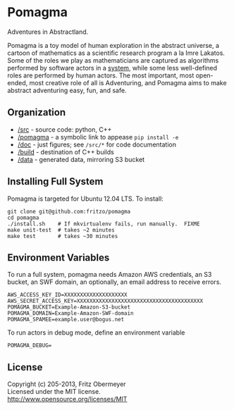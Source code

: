 Pomagma
=======

Adventures in Abstractland.

Pomagma is a toy model of human exploration in the abstract universe,
a cartoon of mathematics as a scientific research program a la Imre Lakatos.
Some of the roles we play as mathematicians are captured as algorithms
performed by software actors in a [system](src/README.md),
while some less well-defined roles are performed by human actors.
The most important, most open-ended, most creative role of all is Adventuring,
and Pomagma aims to make abstract adventuring easy, fun, and safe.

Organization
------------

- [/src](src) - source code: python, C++
- [/pomagma](pomagma) - a symbolic link to appease `pip install -e`
- [/doc](doc) - just figures; see `/src/*` for code documentation
- [/build](build) - destination of C++ builds
- [/data](data) - generated data, mirroring S3 bucket

Installing Full System
----------------------

Pomagma is targeted for Ubuntu 12.04 LTS.
To install:

    git clone git@github.com:fritzo/pomagma
    cd pomagma
    ./install.sh    # If mkvirtualenv fails, run manually.  FIXME
    make unit-test  # takes ~2 minutes
    make test       # takes ~30 minutes

Environment Variables
---------------------

To run a full system, pomagma needs Amazon AWS credentials,
an S3 bucket, an SWF domain, an optionally, an email address to receive errors.
 
    AWS_ACCESS_KEY_ID=XXXXXXXXXXXXXXXXXXXX
    AWS_SECRET_ACCESS_KEY=XXXXXXXXXXXXXXXXXXXXXXXXXXXXXXXXXXXXXXXX
    POMAGMA_BUCKET=Example-Amazon-S3-bucket
    POMAGMA_DOMAIN=Example-Amazon-SWF-domain
    POMAGMA_SPAMEE=example.user@bogus.net

To run actors in debug mode, define an environment variable

    POMAGMA_DEBUG=

License
-------

Copyright (c) 205-2013, Fritz Obermeyer <br/>
Licensed under the MIT license. <br/>
http://www.opensource.org/licenses/MIT
